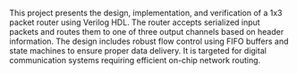 This project presents the design, implementation, and verification of a 1x3 packet router using Verilog HDL. The router accepts serialized input packets and routes them to one of three output channels based on header information. The design includes robust flow control using FIFO buffers and state machines to ensure proper data delivery. It is targeted for digital communication systems requiring efficient on-chip network routing.

